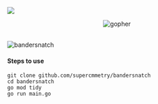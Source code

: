 
<a href="https://documenter.getpostman.com/view/7086087/SzS8rjbV?version=latest"><img src="https://img.shields.io/badge/-Documentation-black?logo=postman"></a>
<p align="center"><img src="https://i.ibb.co/5xcNxBK/gopher.png" alt="gopher"></p>
<br>
<img align="center" src="https://i.ibb.co/Pr917y2/bandersnatch.png" alt="bandersnatch" border="0">
<br>
<h4> Steps to use </h4>



`git clone github.com/supercmmetry/bandersnatch`
<br>
`cd bandersnatch`
<br>
`go mod tidy`
<br>
`go run main.go`

